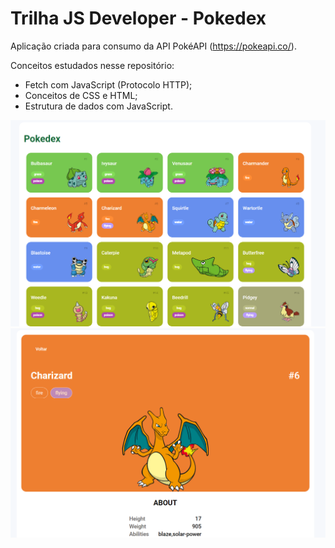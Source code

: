 # Trilha JS Developer - Pokedex

Aplicação criada para consumo da API PokéAPI (https://pokeapi.co/).

Conceitos estudados nesse repositório:
- Fetch com JavaScript (Protocolo HTTP);
- Conceitos de CSS e HTML;
- Estrutura de dados com JavaScript.

![alt text](https://github.com/ThiagoMarques/pokedex/blob/master/readme_1.png?raw=true)
![alt text](https://github.com/ThiagoMarques/pokedex/blob/master/readme_2.png?raw=true)